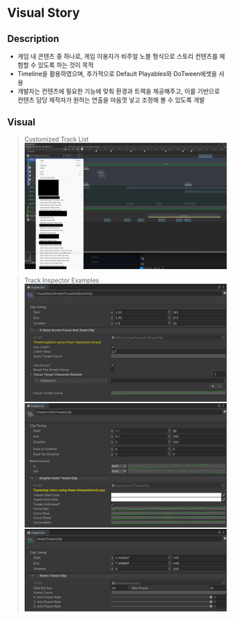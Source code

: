 # Visual Story

## Description
- 게임 내 콘텐츠 중 하나로, 게임 이용자가 비주얼 노블 형식으로 스토리 컨텐츠를 체험할 수 있도록 하는 것이 목적
- Timeline을 활용하였으며, 추가적으로 Default Playables와 DoTween에셋을 사용
- 개발자는 컨텐츠에 필요한 기능에 맞춰 환경과 트랙을 제공해주고, 이를 기반으로 컨텐츠 담당 제작자가 원하는 연출을 마음껏 넣고 조정해 볼 수 있도록 개발

## Visual
>Customized Track List<br>
![Track List](Image/Customized%20Track%20List.png)

>Track Inspector Examples<br>
![Example00](Image/Customized%20Track%20Inspector%20Example%2000.png)
![Example01](Image/Customized%20Track%20Inspector%20Example%2001.png)
![Example02](Image/Customized%20Track%20Inspector%20Example%2002.png)